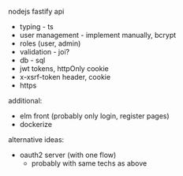 nodejs fastify api

- typing - ts
- user management - implement manually, bcrypt
- roles (user, admin)
- validation - joi?
- db - sql
- jwt tokens, httpOnly cookie
- x-xsrf-token header, cookie
- https

additional:

- elm front (probably only login, register pages)
- dockerize

alternative ideas:

- oauth2 server (with one flow)
  - probably with same techs as above
